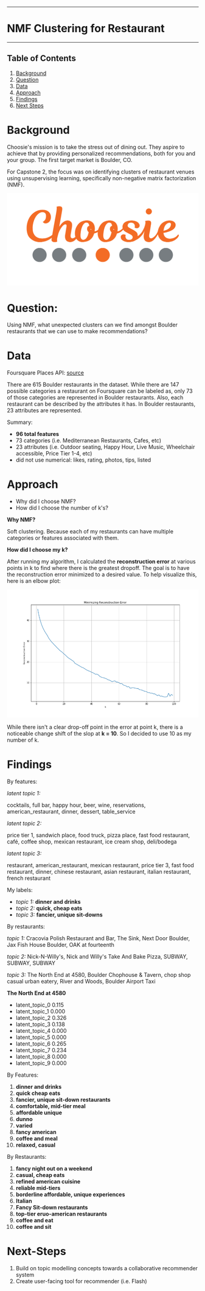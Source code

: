 ********************
# NMF Clustering for Restaurant
********************

## Table of Contents
1. [Background](#Background)
2. [Question](#Question)
3. [Data](#Data)
4. [Approach](#Approach)
5. [Findings](#Findings)
6. [Next Steps](#Next-Steps)

# Background 
Choosie's mission is to take the stress out of dining out. They aspire to achieve that by providing personalized recommendations, both for you and your group. The first target market is Boulder, CO. 

For Capstone 2, the focus was on identifying clusters of restaurant venues using unsupervising learning, specifically non-negative matrix factorization (NMF).

<p align="center">
<img src='img/choosie.png'>
  
# Question: 
Using NMF, what unexpected clusters can we find amongst Boulder restaurants that we can use to make recommendations?

# Data
Foursquare Places API: 
[ source](https://developer.foursquare.com/places-api)
</p>

There are 615 Boulder restaurants in the dataset. While there are 147 possible categories a restaurant on Foursquare can be labeled as, only 73 of those categories are represented in Boulder restaurants. Also, each restaurant can be described by the attributes it has. In Boulder restaurants, 23 attributes are represented. 

Summary:
  * **96 total features** 
  * 73 categories (i.e. Mediterranean Restaurants, Cafes, etc)
  * 23 attributes (i.e. Outdoor seating, Happy Hour, Live Music, Wheelchair accessible, Price Tier 1-4, etc)
  * did not use numerical: likes, rating, photos, tips, listed

# Approach
  * Why did I choose NMF?
  * How did I choose the number of k's?
  
**Why NMF?**

Soft clustering. Because each of my restaurants can have multiple categories or features associated with them. 

**How did I choose my k?**

After running my algorithm, I calculated the **reconstruction error** at various points in k to find where there is the greatest dropoff. The goal is to have the reconstruction error minimized to a desired value. To help visualize this, here is an elbow plot:

<p align="center">
<img src="img/k_rec_error.png">

While there isn't a clear drop-off point in the error at point k, there is a noticeable change shift of the slop at **k = 10**. So I decided to use 10 as my number of k. 

# Findings

By features:

*latent topic 1:*

cocktails, full bar, happy hour, beer, wine, reservations, american_restaurant, dinner, dessert, table_service

*latent topic 2:*

price tier 1, sandwich place, food truck, pizza place, fast food restaurant, café, coffee shop, mexican restaurant, ice cream shop, deli/bodega

*latent topic 3:*

restaurant, american_restaurant, mexican restaurant, price tier 3, fast food restaurant, dinner, chinese restaurant, asian restaurant, italian restaurant, french restaurant 

My labels: 
* *topic 1:* **dinner and drinks**
* *topic 2:* **quick, cheap eats**
* *topic 3:* **fancier, unique sit-downs**

By restaurants:

*topic 1:* 
Cracovia Polish Restaurant and Bar, The Sink, Next Door Boulder, Jax Fish House Boulder, OAK at fourteenth
       
*topic 2:* 
Nick-N-Willy's, Nick and Willy's Take And Bake Pizza, SUBWAY, SUBWAY, SUBWAY
       
*topic 3:*
The North End at 4580, Boulder Chophouse & Tavern, chop shop casual urban eatery, River and Woods, Boulder Airport Taxi
       
**The North End at 4580**
* latent_topic_0    0.115
* latent_topic_1    0.000
* latent_topic_2    0.326
* latent_topic_3    0.138
* latent_topic_4    0.000
* latent_topic_5    0.000
* latent_topic_6    0.265
* latent_topic_7    0.234
* latent_topic_8    0.000
* latent_topic_9    0.000

By Features:
1. **dinner and drinks**
2. **quick cheap eats**
3. **fancier, unique sit-down restaurants**
4. **comfortable, mid-tier meal**
5. **affordable unique**
6. **dunno**
7. **varied**
8. **fancy american**
9. **coffee and meal**
10. **relaxed, casual**

By Restaurants:
1. **fancy night out on a weekend**
2. **casual, cheap eats**
3. **refined american cuisine**
4. **reliable mid-tiers**
5. **borderline affordable, unique experiences**
6. **Italian**
7. **Fancy Sit-down restaurants**
8. **top-tier eruo-american restaurants**
9. **coffee and eat**
10. **coffee and sit**

# Next-Steps
1. Build on topic modelling concepts towards a collaborative recommender system
2. Create user-facing tool for recommender (i.e. Flash)
